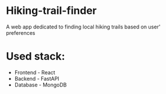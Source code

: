 # Hiking-trail-finder

A web app dedicated to finding local hiking trails based on user' preferences

# Used stack:
- Frontend - React
- Backend - FastAPI
- Database - MongoDB
